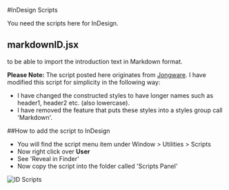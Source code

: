 #InDesign Scripts

You need the scripts here for InDesign.

## markdownID.jsx
to be able to import the introduction text in Markdown format.

**Please Note:** The script posted here originates from [Jongware](http://www.jongware.com/markdownid.html). I have modified this script for simplicity in the following way:

- I have changed the constructed styles to have longer names such as header1, header2 etc. (also lowercase).
- I have removed the feature that puts these styles into a styles group call 'Markdown'.



##How to add the script to InDesign

- You will find the script menu item under Window > Utilities > Scripts
- Now right click over **User**
- See 'Reveal in Finder'
- Now copy the script into the folder called 'Scripts Panel'

![ID Scripts](https://cloud.githubusercontent.com/assets/619455/16456093/94c3785a-3e0e-11e6-8649-18b8d280c584.png)
